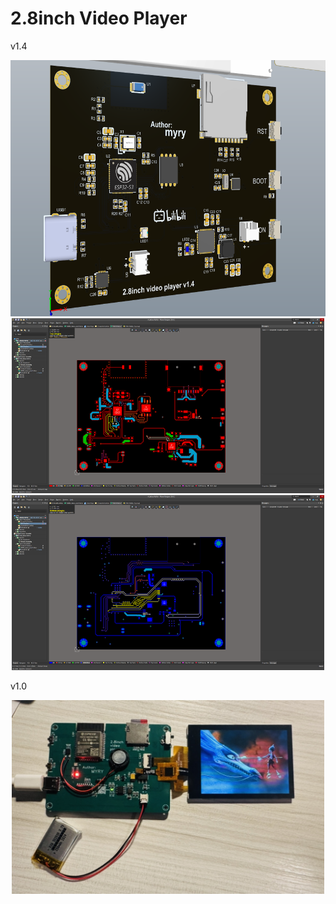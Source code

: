 # 2.8inch Video Player

v1.4
<div align=center>
	<img src="https://github.com/myry07/2.8inch-video-player/blob/main/04.Fotos/3.png?raw=trueg" width="610" height="410">
</div>


<div align=center>
	<img src="https://github.com/myry07/2.8inch-video-player/blob/main/04.Fotos/1.png" width="500" height="280">
</div>

<div align=center>
	<img src="https://github.com/myry07/2.8inch-video-player/blob/main/04.Fotos/2.png" width="500" height="280">
</div>


v1.0

<div align=center>
	<img src="https://github.com/myry07/2.8inch-video-player/blob/main/04.Fotos/pcb1.jpg" width="500" height="310">
</div>